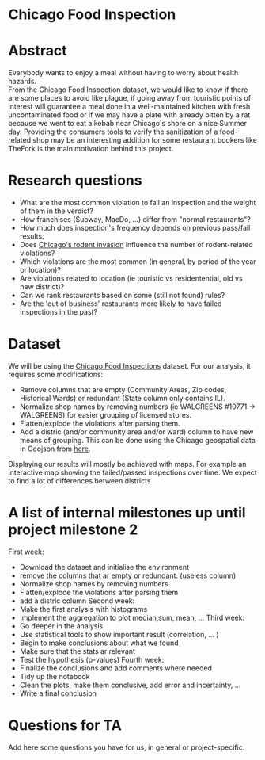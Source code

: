 # Chicago Food Inspection

# Abstract
Everybody wants to enjoy a meal without having to worry about health hazards.  
From the Chicago Food Inspection dataset, we would like to know if there are some places to avoid like plague, if going away from touristic points of interest will guarantee a meal done in a well-maintained kitchen with fresh uncontaminated food or if we may have a plate with already bitten by a rat because we went to eat a kebab near Chicago's shore on a nice Summer day. 
Providing the consumers tools to verify the sanitization of a food-related shop may be an interesting addition for some restaurant bookers like TheFork is the main motivation behind this project. 

# Research questions
* What are the most common violation to fail an inspection and the weight of them in the verdict?
* How franchises (Subway, MacDo, ...) differ from "normal restaurants"?
* How much does inspection's frequency depends on previous pass/fail results.
* Does [Chicago's rodent invasion](https://southsideweekly.com/i-smell-a-rat/) influence the number of rodent-related violations?
* Which violations are the most common (in general, by period of the year or location)?
* Are violations related to location (ie touristic vs residentential, old vs new district)?
* Can we rank restaurants based on some (still not found) rules?
* Are the 'out of business' restaurants more likely to have failed inspections in the past?

# Dataset
We will be using the [Chicago Food Inspections](https://www.kaggle.com/chicago/chicago-food-inspections#food-inspections.csv) dataset. For our analysis, it requires some modifications:
* Remove columns that are empty (Community Areas, Zip codes, Historical Wards) or redundant (State column only contains IL).
* Normalize shop names by removing numbers (ie WALGREENS #10771 -> WALGREENS) for easier grouping of licensed stores.
* Flatten/explode the violations after parsing them.
* Add a distric (and/or community area and/or ward) column to have new means of grouping. This can be done using the Chicago geospatial data in Geojson from [here](https://data.cityofchicago.org/Facilities-Geographic-Boundaries/Boundaries-Neighborhoods/bbvz-uum9).  
  
Displaying our results will mostly be achieved with maps. For example an interactive map showing the failed/passed inspections over time. We expect to find a lot of differences between districts 

# A list of internal milestones up until project milestone 2
First week:
* Download the dataset and initialise the environment 
* remove the columns that ar empty or redundant. (useless column)
* Normalize shop names by removing numbers
* Flatten/explode the violations after parsing them
* add a distric column
Second week:
* Make the first analysis with histograms
* Implement the aggregation to plot median,sum, mean, ...
Third week:
* Go deeper in the analysis
* Use statistical tools to show important result (correlation, ... )
* Begin to make conclusions about what we found
* Make sure that the stats ar relevant
* Test the hypothesis (p-values)
Fourth week:
* Finalize the conclusions and add comments where needed
* Tidy up the notebook
* Clean the plots, make them conclusive, add error and incertainty, ...
* Write a final conclusion


# Questions for TA
Add here some questions you have for us, in general or project-specific. 
